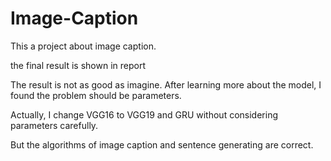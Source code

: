 # Image-Caption

This a project about image caption.

the final result is shown in report

The result is not as good as imagine. After learning more about the model, I found the problem should be parameters.

Actually, I change VGG16 to VGG19 and GRU without considering parameters carefully.

But the algorithms of image caption and sentence generating are correct.
